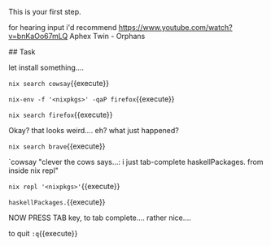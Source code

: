 This is your first step.

for hearing input i'd recommend  https://www.youtube.com/watch?v=bnKaOo67mLQ
Aphex Twin - Orphans


## Task

let install something....

`nix search cowsay`{{execute}}

`nix-env -f '<nixpkgs>' -qaP firefox`{{execute}}

`nix search firefox`{{execute}}

Okay? that looks weird.... eh? what just happened?

`nix search brave`{{execute}}

`cowsay "clever the cows says...: i just tab-complete haskellPackages. from inside nix repl"

`nix repl '<nixpkgs>'`{{execute}}


`haskellPackages.`{{execute}}

NOW PRESS TAB key, to tab complete.... rather nice....

to quit
`:q`{{execute}}
